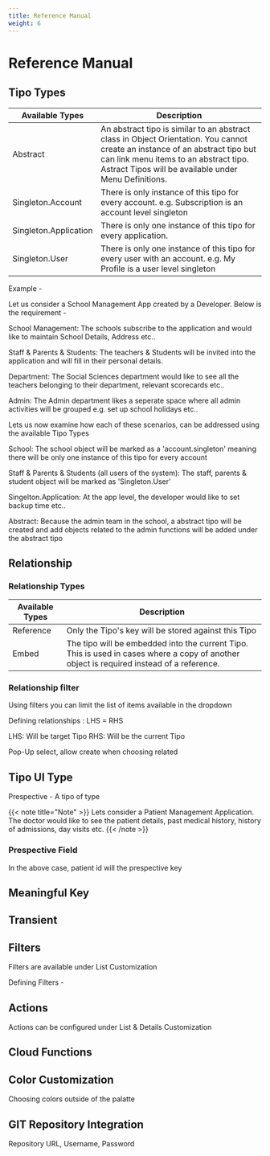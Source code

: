 ```yaml
---
title: Reference Manual
weight: 6
---
```


# Reference Manual

## Tipo Types

Available Types |  Description 
------------ | ------------
Abstract | An abstract tipo is similar to an abstract class in Object Orientation. You cannot create an instance of an abstract tipo but can link menu items to an abstract tipo. Astract Tipos will be available under Menu Definitions.
Singleton.Account | There is only instance of this tipo for every account. e.g. Subscription is an account level singleton
Singleton.Application | There is only one instance of this tipo for every application. 
Singleton.User | There is only one instance of this tipo for every user with an account. e.g. My Profile is a user level singleton

Example - 

Let us consider a School Management App created by a Developer. Below is the requirement - 

School Management: The schools subscribe to the application and would like to maintain School Details, Address etc..

Staff & Parents & Students: The teachers & Students will be invited into the application and will fill in their personal details.

Department: The Social Sciences department would like to see all the teachers belonging to their department, relevant scorecards etc..

Admin: The Admin department likes a seperate space where all admin activities will be grouped e.g. set up school holidays etc..

Lets us now examine how each of these scenarios, can be addressed using the available Tipo Types

School: The school object will be marked as a 'account.singleton' meaning there will be only one instance of this tipo for every account

Staff & Parents & Students (all users of the system): The staff, parents & student object will be marked as 'Singleton.User'


Singelton.Application: At the app level, the developer would like to set backup time etc..


Abstract: Because the admin team in the school, a abstract tipo will be created and add objects related to the admin functions will be added under the abstract tipo



## Relationship

### Relationship Types

Available Types |  Description 
------------ | ------------
Reference | Only the Tipo's key will be stored against this Tipo
Embed | The tipo will be embedded into the current Tipo. This is used in cases where a copy of another object is required instead of a reference. 


### Relationship filter

Using filters you can limit the list of items available in the dropdown

Defining relationships : LHS = RHS

LHS: Will be target Tipo
RHS: Will be the current Tipo

Pop-Up select, allow create when choosing related

## Tipo UI Type
Prespective - A tipo of type

{{< note title="Note" >}}
Lets consider a Patient Management Application. The doctor would like to see the patient details, past medical history, history of admissions, day visits etc. 
{{< /note >}}


### Prespective Field
In the above case, patient id will the prespective key


## Meaningful Key



## Transient 


## Filters

Filters are available under List Customization

Defining Filters - 



## Actions

Actions can be configured under List & Details Customization


## Cloud Functions



## Color Customization

Choosing colors outside of the palatte 




## GIT Repository Integration

Repository URL, Username, Password













